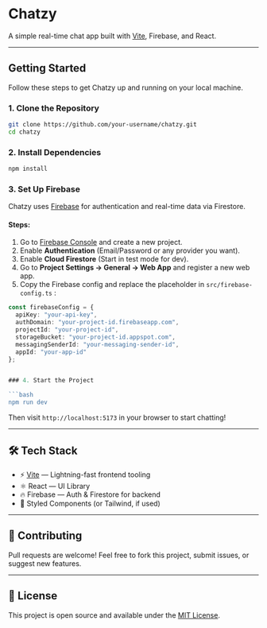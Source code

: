 # Chatzy 

A simple real-time chat app built with [Vite](https://vitejs.dev), Firebase, and React.

---

##  Getting Started

Follow these steps to get Chatzy up and running on your local machine.

### 1. Clone the Repository

```bash
git clone https://github.com/your-username/chatzy.git
cd chatzy
```

### 2. Install Dependencies

```bash
npm install
```

### 3. Set Up Firebase

Chatzy uses [Firebase](https://firebase.google.com/) for authentication and real-time data via Firestore.

#### Steps:

1. Go to [Firebase Console](https://console.firebase.google.com/) and create a new project.
2. Enable **Authentication** (Email/Password or any provider you want).
3. Enable **Cloud Firestore** (Start in test mode for dev).
4. Go to **Project Settings → General → Web App** and register a new web app.
5. Copy the Firebase config and replace the placeholder in `src/firebase-config.ts` :

```ts
const firebaseConfig = {
  apiKey: "your-api-key",
  authDomain: "your-project-id.firebaseapp.com",
  projectId: "your-project-id",
  storageBucket: "your-project-id.appspot.com",
  messagingSenderId: "your-messaging-sender-id",
  appId: "your-app-id"
};


### 4. Start the Project

```bash
npm run dev
```

Then visit `http://localhost:5173` in your browser to start chatting!

---

## 🛠 Tech Stack

- ⚡️ [Vite](https://vitejs.dev) — Lightning-fast frontend tooling
- ⚛️ React — UI Library
- 🔥 Firebase — Auth & Firestore for backend
- 💅 Styled Components (or Tailwind, if used)

---

## 🤝 Contributing

Pull requests are welcome! Feel free to fork this project, submit issues, or suggest new features.

---

## 📄 License

This project is open source and available under the [MIT License](LICENSE).
